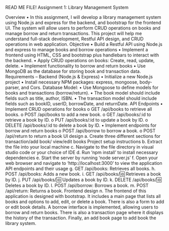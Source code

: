 READ ME FILE!
Assignment 1: Library Management System

Overview
•	In this assignment, I will develop a library management system using Node.js and express for the backend, and bootstrap for the frontend UI. The system will allow users to perform CRUD operations on books and manage borrow and return transactions. This project will help me understand full-stack development, Restful API design, and CRUD operations in web application.
Objective
•	Build a Restful API using Node.js and express to manage books and borrow operations
•	Implement a frontend using HTML, CSS and bootstrap plus handlebars to interact with the backend.
•	Apply CRUD operations on books: Create, read, update, delete.
•	Implement functionality to borrow and return books
•	Use MongoDB as the database for storing book and transaction data.
Requirements – Backend (Node.js & Express)
•	Initialize a new Node.js project
•	Install necessary NPM packages: express, mongoose, body-parser, and Cors.
Database Model:
•	Use Mongoose to define models for books and transactions (borrow/return).
•	The book model should include fields such as title, author, ISBN.
•	The transaction model should include fields such as bookID, userID, borrowDate, and returnDate.
API Endpoints
•	Implement CRUD operations for books
o	GET /api/books to retrieve all books.
o	POST /api/books to add a new book. 
o	GET /api/books/:id to retrieve a book by ID.
o	PUT /api/books/:id to update a book by ID. 
o	DELETE /api/books/:id to delete a book by ID.
•	Implement endpoints for borrow and return books 
o	POST /api/borrow to borrow a book. 
o	POST /api/return to return a book
UI design
a.	Create three different sections for transaction/add book/ view/edit books
Project setup instructions
b.	Extract the file into your local machine
c.	Navigate to the file directory in visual studio code or your choice of IDE
d.	Run ‘npm install’ to install necessary dependencies
e.	Start the server by running ‘node server.js’ 
f.	Open your web browser and navigate to ‘http://localhost:3000’ to view the application
API endpoints and their usage
g.	GET /api/books: Retrieves all books.
h.	POST /api/books: Adds a new book.
i.	GET /api/books/:id: Retrieves a book by ID.
j.	PUT /api/books/:id: Updates a book by ID.
k.	DELETE /api/books/:id: Deletes a book by ID.
l.	POST /api/borrow: Borrows a book.
m.	POST /api/return: Returns a book.
Frontend design
n.	The frontend of this application is designed with bootstrap. It includes a main page that lists all books and options to add, edit, or delete a book. There is also a form to add or edit book details. A borrow interface is implemented, allowing users to borrow and return books. There is also a transaction page where it displays the history of the transaction. Finally, an add book page to add book the library system.


